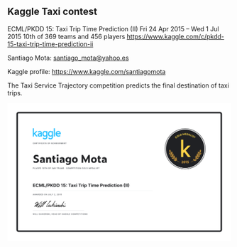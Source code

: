 ## Kaggle Taxi contest
ECML/PKDD 15: Taxi Trip Time Prediction (II)
Fri 24 Apr 2015 – Wed 1 Jul 2015
10th of 369 teams and 456 players
https://www.kaggle.com/c/pkdd-15-taxi-trip-time-prediction-ii

Santiago Mota:
santiago_mota@yahoo.es

Kaggle profile: https://www.kaggle.com/santiagomota

The Taxi Service Trajectory competition predicts the final destination of taxi trips.

![](Santiago%20Mota%20-%20ECML_PKDD%2015_%20Taxi%20Trip%20Time%20Prediction%20(II).png)
